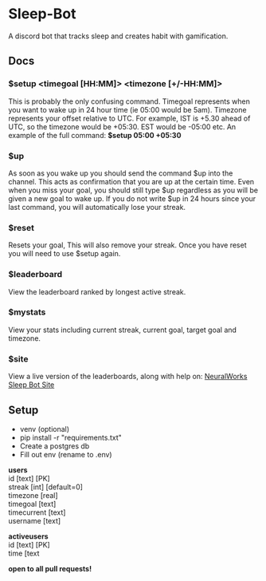# Sleep-Bot

A discord bot that tracks sleep and creates habit with gamification.

## Docs

### $setup <timegoal [HH:MM]> <timezone [+/-HH:MM]>   
This is probably the only confusing command. Timegoal represents when you want to wake up in 24 hour time (ie 05:00 would be 5am). Timezone represents your offset relative to UTC. For example, IST is +5.30 ahead of UTC, so the timezone would be +05:30. EST would be -05:00 etc. An example of the full command: **$setup 05:00 +05:30** 

### $up  
As soon as you wake up you should send the command $up into the channel. This acts as confirmation that you are up at the certain time. Even when you miss your goal, you should still type $up regardless as you will be given a new goal to wake up. If you do not write $up in 24 hours since your last command, you will automatically lose your streak.  

### $reset  
Resets your goal, This will also remove your streak. Once you have reset you will need to use $setup again.

### $leaderboard   
View the leaderboard ranked by longest active streak.  

### $mystats  
View your stats including current streak, current goal, target goal and timezone.  

### $site  
View a live version of the leaderboards, along with help on: [NeuralWorks Sleep Bot Site](https://neuralworks.group/Sleep-Bot/)  

## Setup  
- venv (optional)
- pip install -r "requirements.txt"
- Create a postgres db  
- Fill out env (rename to .env)


**users**  
id [text] [PK]  
streak [int] [default=0]  
timezone [real]  
timegoal [text]  
timecurrent [text]  
username [text]  

**activeusers**  
id [text] [PK]  
time [text  

__open to all pull requests!__
